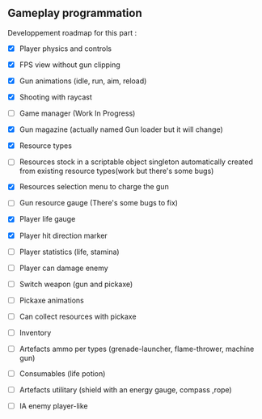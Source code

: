 ## Gameplay programmation
Developpement roadmap for this part :
- [x] Player physics and controls
- [x] FPS view without gun clipping
- [x] Gun animations (idle, run, aim, reload)
- [x] Shooting with raycast
- [ ] Game manager (Work In Progress)
- [x] Gun magazine (actually named Gun loader but it will change)
- [x] Resource types
- [ ] Resources stock in a scriptable object singleton automatically created from existing resource types(work but there's some bugs)
- [X] Resources selection menu to charge the gun
- [ ] Gun resource gauge (There's some bugs to fix)
- [x] Player life gauge
- [x] Player hit direction marker
- [ ] Player statistics (life, stamina)
- [ ] Player can damage enemy
- [ ] Switch weapon (gun and pickaxe)
- [ ] Pickaxe animations
- [ ] Can collect resources with pickaxe
- [ ] Inventory
- [ ] Artefacts ammo per types (grenade-launcher, flame-thrower, machine gun)
- [ ] Consumables (life potion)
- [ ] Artefacts utilitary (shield with an energy gauge, compass ,rope)
- [ ] IA enemy player-like

